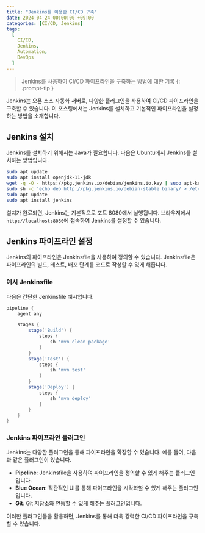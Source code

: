 ```yaml
---
title: "Jenkins를 이용한 CI/CD 구축"
date: 2024-04-24 00:00:00 +09:00
categories: [CI/CD, Jenkins]
tags:
  [
    CI/CD,
    Jenkins,
    Automation,
    DevOps
  ]
---
```


> Jenkins를 사용하여 CI/CD 파이프라인을 구축하는 방법에 대한 기록
{: .prompt-tip }

 Jenkins는 오픈 소스 자동화 서버로, 다양한 플러그인을 사용하여 CI/CD 파이프라인을 구축할 수 있습니다. 이 포스팅에서는 Jenkins를 설치하고 기본적인 파이프라인을 설정하는 방법을 소개합니다.

## Jenkins 설치

 Jenkins를 설치하기 위해서는 Java가 필요합니다. 다음은 Ubuntu에서 Jenkins를 설치하는 방법입니다.

```sh
sudo apt update
sudo apt install openjdk-11-jdk
wget -q -O - https://pkg.jenkins.io/debian/jenkins.io.key | sudo apt-key add -
sudo sh -c 'echo deb http://pkg.jenkins.io/debian-stable binary/ > /etc/apt/sources.list.d/jenkins.list'
sudo apt update
sudo apt install jenkins
```

 설치가 완료되면, Jenkins는 기본적으로 포트 8080에서 실행됩니다. 브라우저에서 `http://localhost:8080`에 접속하여 Jenkins를 설정할 수 있습니다.

## Jenkins 파이프라인 설정

 Jenkins의 파이프라인은 Jenkinsfile을 사용하여 정의할 수 있습니다. Jenkinsfile은 파이프라인의 빌드, 테스트, 배포 단계를 코드로 작성할 수 있게 해줍니다.

### 예시 Jenkinsfile

 다음은 간단한 Jenkinsfile 예시입니다.

```groovy
pipeline {
    agent any

    stages {
        stage('Build') {
            steps {
                sh 'mvn clean package'
            }
        }
        stage('Test') {
            steps {
                sh 'mvn test'
            }
        }
        stage('Deploy') {
            steps {
                sh 'mvn deploy'
            }
        }
    }
}
```

### Jenkins 파이프라인 플러그인

 Jenkins는 다양한 플러그인을 통해 파이프라인을 확장할 수 있습니다. 예를 들어, 다음과 같은 플러그인이 있습니다.
- **Pipeline**: Jenkinsfile을 사용하여 파이프라인을 정의할 수 있게 해주는 플러그인입니다.
- **Blue Ocean**: 직관적인 UI를 통해 파이프라인을 시각화할 수 있게 해주는 플러그인입니다.
- **Git**: Git 저장소와 연동할 수 있게 해주는 플러그인입니다.

 이러한 플러그인들을 활용하면, Jenkins를 통해 더욱 강력한 CI/CD 파이프라인을 구축할 수 있습니다.
